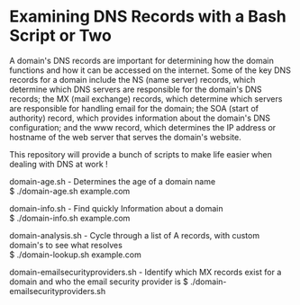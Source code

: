# Examining DNS Records with a Bash Script or Two

A domain's DNS records are important for determining how the domain functions and how it can be accessed on the internet. Some of the key DNS records for a domain include the NS (name server) records, which determine which DNS servers are responsible for the domain's DNS records; the MX (mail exchange) records, which determine which servers are responsible for handling email for the domain; the SOA (start of authority) record, which provides information about the domain's DNS configuration; and the www record, which determines the IP address or hostname of the web server that serves the domain's website.

This repository will provide a bunch of scripts to make life easier when dealing with DNS at work ! 

domain-age.sh - Determines the age of a domain name<br>
$ ./domain-age.sh example.com

domain-info.sh - Find quickly Information about a domain<br>
$ ./domain-info.sh example.com

domain-analysis.sh - Cycle through a list of A records, with custom domain's to see what resolves<br>
$ ./domain-lookup.sh example.com

domain-emailsecurityproviders.sh - Identify which MX records exist for a domain and who the email security provider is
$ ./domain-emailsecurityproviders.sh
